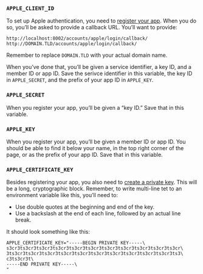 ### `APPLE_CLIENT_ID`

To set up Apple authentication, you need to
[register your app](https://developer.apple.com/account/resources/certificates/list).
When you do so, you’ll be asked to provide a callback URL. You’ll want to provide:

```
http://localhost:8002/accounts/apple/login/callback/
http://DOMAIN.TLD/accounts/apple/login/callback/
```

Remember to replace `DOMAIN.TLD` with your actual domain name.

When you’ve done that, you’ll be given a service identifier, a key ID, and a
member ID or app ID. Save the serivce identifier in this variable, the key ID in
`APPLE_SECRET`, and the prefix of your app ID in `APPLE_KEY`.

### `APPLE_SECRET`

When you register your app, you’ll be given a “key ID.” Save that in this
variable.

### `APPLE_KEY`

When you register your app, you’ll be given a member ID or app ID. You should
be able to find it below your name, in the top right corner of the page, or as
the prefix of your app ID. Save that in this variable.

### `APPLE_CERTIFICATE_KEY`

Besides registering your app, you also need to
[create a private key](https://developer.apple.com/account/resources/authkeys/list).
This will be a long, cryptographic block. Remember, to write multi-line tet to
an environment variable like this, you’ll need to:

- Use double quotes at the beginning and end of the key.
- Use a backslash at the end of each line, followed by an actual line break.

It should look something like this:

```
APPLE_CERTIFICATE_KEY="-----BEGIN PRIVATE KEY-----\
s3cr3ts3cr3ts3cr3ts3cr3ts3cr3ts3cr3ts3cr3ts3cr3ts3cr3ts3cr3ts3cr\
3ts3cr3ts3cr3ts3cr3ts3cr3ts3cr3ts3cr3ts3cr3ts3cr3ts3cr3ts3cr3ts3\
c3ts3cr3t\
-----END PRIVATE KEY-----\
"
```
